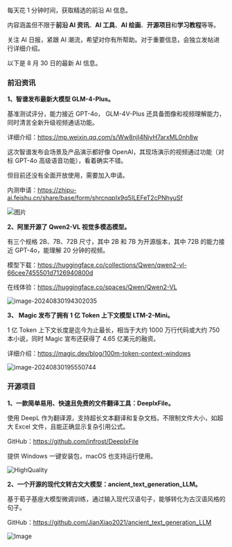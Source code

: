 每天花 1 分钟时间，获取精选的前沿 AI 信息。

内容涵盖但不限于**前沿 AI 资讯**、**AI 工具**、**AI 绘画**、**开源项目**和**学习教程**等等。

关注 AI 日报，紧跟 AI 潮流，希望对你有所帮助。对于重要信息，会独立发帖进行详细介绍。

以下是 8 月 30 日的最新 AI 信息。

### 前沿资讯

**1、智谱发布最新大模型 GLM-4-Plus。**

基准测试评分，能力接近 GPT-4o， GLM-4V-Plus 还具备图像和视频理解能力，同时清言全新升级视频通话功能。

详细介绍：https://mp.weixin.qq.com/s/Ww8njI4NiyH7arxML0nh8w

这次智谱发布会场景及产品演示都好像 OpenAI，其现场演示的视频通过功能（对标 GPT-4o 高级语音功能），看着确实不错。

但目前还没有全面开放使用，需要加入申请。

内测申请：https://zhipu-ai.feishu.cn/share/base/form/shrcnqpIx9q5ILEFeT2cPNhyuSf

![图片](https://cdn.jsdelivr.net/gh/freelander/oss@master/weixin/2024-08-30/640-20240830193744389.jpg)



**2、阿里开源了 Qwen2-VL 视觉多模态模型。**

有三个规格 2B、7B、72B 尺寸，其中 2B 和 7B 为开源版本，其中 72B 的能力接近 GPT-4o，能理解 20 分钟的视频。

模型下载：https://huggingface.co/collections/Qwen/qwen2-vl-66cee7455501d7126940800d

在线体验：https://huggingface.co/spaces/Qwen/Qwen2-VL

![image-20240830194302035](https://cdn.jsdelivr.net/gh/freelander/oss@master/weixin/2024-08-30/image-20240830194302035.png)

**3、 Magic 发布了拥有 1 亿 Token 上下文模型 LTM-2-Mini。**

1 亿 Token 上下文长度是迄今为止最长，相当于大约 1000 万行代码或大约 750 本小说，同时 Magic 宣布还获得了 4.65 亿美元的融资。

详细介绍：https://magic.dev/blog/100m-token-context-windows

![image-20240830195550744](https://cdn.jsdelivr.net/gh/freelander/oss@master/ai-daily/2024-08-30/image-20240830195550744.png)



### 开源项目

**1、一款简单易用、快速且免费的文件翻译工具：DeeplxFile。**

使用 DeepL 作为翻译源，支持超长文本翻译和复杂文档，不限制文件大小，如超大 Excel 文件，且能正确显示复杂引用公式。

GitHub：https://github.com/infrost/DeeplxFile

提供 Windows 一键安装包，macOS 也支持运行使用。

![HighQuality](https://cdn.jsdelivr.net/gh/freelander/oss@master/ai-daily/2024-08-30/deeplxfile_quality.png)



**2、一个开源的现代文转古文大模型：ancient_text_generation_LLM。**

基于荀子基座大模型微调训练，通过输入现代汉语句子，能够转化为古汉语风格的句子。

GitHub：https://github.com/JianXiao2021/ancient_text_generation_LLM

![Image](https://cdn.jsdelivr.net/gh/freelander/oss@master/ai-daily/2024-08-30/GWM41p5bIAA38_6.jpeg)